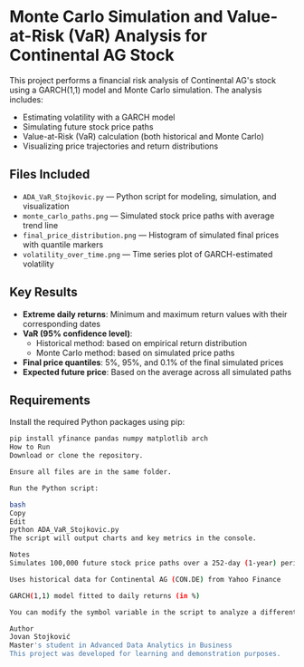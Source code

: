# Monte Carlo Simulation and Value-at-Risk (VaR) Analysis for Continental AG Stock

This project performs a financial risk analysis of Continental AG's stock using a GARCH(1,1) model and Monte Carlo simulation. The analysis includes:

- Estimating volatility with a GARCH model
- Simulating future stock price paths
- Value-at-Risk (VaR) calculation (both historical and Monte Carlo)
- Visualizing price trajectories and return distributions

## Files Included

- `ADA_VaR_Stojkovic.py` — Python script for modeling, simulation, and visualization
- `monte_carlo_paths.png` — Simulated stock price paths with average trend line
- `final_price_distribution.png` — Histogram of simulated final prices with quantile markers
- `volatility_over_time.png` — Time series plot of GARCH-estimated volatility

## Key Results

- **Extreme daily returns**: Minimum and maximum return values with their corresponding dates
- **VaR (95% confidence level)**:
  - Historical method: based on empirical return distribution
  - Monte Carlo method: based on simulated price paths
- **Final price quantiles**: 5%, 95%, and 0.1% of the final simulated prices
- **Expected future price**: Based on the average across all simulated paths

## Requirements

Install the required Python packages using pip:

```bash
pip install yfinance pandas numpy matplotlib arch
How to Run
Download or clone the repository.

Ensure all files are in the same folder.

Run the Python script:

bash
Copy
Edit
python ADA_VaR_Stojkovic.py
The script will output charts and key metrics in the console.

Notes
Simulates 100,000 future stock price paths over a 252-day (1-year) period

Uses historical data for Continental AG (CON.DE) from Yahoo Finance

GARCH(1,1) model fitted to daily returns (in %)

You can modify the symbol variable in the script to analyze a different stock

Author
Jovan Stojković
Master's student in Advanced Data Analytics in Business
This project was developed for learning and demonstration purposes.
